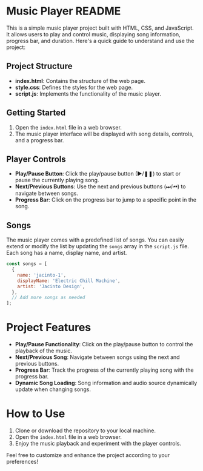 # Music Player README

This is a simple music player project built with HTML, CSS, and JavaScript. It allows users to play and control music, displaying song information, progress bar, and duration. Here's a quick guide to understand and use the project:

## Project Structure

- **index.html**: Contains the structure of the web page.
- **style.css**: Defines the styles for the web page.
- **script.js**: Implements the functionality of the music player.

## Getting Started

1. Open the `index.html` file in a web browser.
2. The music player interface will be displayed with song details, controls, and a progress bar.

## Player Controls

- **Play/Pause Button**: Click the play/pause button (▶/❚❚) to start or pause the currently playing song.
- **Next/Previous Buttons**: Use the next and previous buttons (⏭/⏮) to navigate between songs.
- **Progress Bar**: Click on the progress bar to jump to a specific point in the song.

## Songs

The music player comes with a predefined list of songs. You can easily extend or modify the list by updating the `songs` array in the `script.js` file. Each song has a name, display name, and artist.

```javascript
const songs = [
  {
    name: 'jacinto-1',
    displayName: 'Electric Chill Machine',
    artist: 'Jacinto Design',
  },
  // Add more songs as needed
];
```

# Project Features

- **Play/Pause Functionality**: Click on the play/pause button to control the playback of the music.
- **Next/Previous Song**: Navigate between songs using the next and previous buttons.
- **Progress Bar**: Track the progress of the currently playing song with the progress bar.
- **Dynamic Song Loading**: Song information and audio source dynamically update when changing songs.

# How to Use

1. Clone or download the repository to your local machine.
2. Open the `index.html` file in a web browser.
3. Enjoy the music playback and experiment with the player controls.

Feel free to customize and enhance the project according to your preferences!
